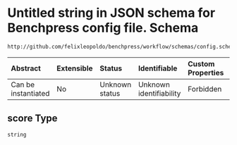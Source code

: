# Untitled string in JSON schema for Benchpress config file. Schema

```txt
http://github.com/felixleopoldo/benchpress/workflow/schemas/config.schema.json#/definitions/bnlearn_mmhc/properties/score
```



| Abstract            | Extensible | Status         | Identifiable            | Custom Properties | Additional Properties | Access Restrictions | Defined In                                                        |
| :------------------ | :--------- | :------------- | :---------------------- | :---------------- | :-------------------- | :------------------ | :---------------------------------------------------------------- |
| Can be instantiated | No         | Unknown status | Unknown identifiability | Forbidden         | Allowed               | none                | [config.schema.json\*](config.schema.json "open original schema") |

## score Type

`string`

